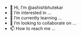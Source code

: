 - 👋 Hi, I’m @ashishbhutekar
- 👀 I’m interested in ...
- 🌱 I’m currently learning ...
- 💞️ I’m looking to collaborate on ...
- 📫 How to reach me ...

<!---
ashishbhutekar/ashishbhutekar is a ✨ special ✨ repository because its `README.md` (this file) appears on your GitHub profile.
You can click the Preview link to take a look at your changes.
--->
